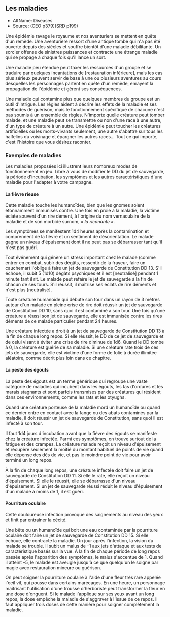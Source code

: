 
<Items>

## <Name>Les maladies</Name>

- AltName: <AltName>Diseases</AltName>
- Source: <Source>(CEO p379)(SRD p199)</Source>

Une épidémie ravage le royaume et nos aventuriers se mettent en quête d'un remède. Une aventurière ressort d'une antique tombe qui n'a pas été ouverte depuis des siècles et souffre bientôt d'une maladie débilitante. Un sorcier offense de sinistres puissances et contracte une étrange maladie qui se propage à chaque fois qu'il lance un sort.

Une maladie peu étendue peut taxer les ressources d'un groupe et se traduire par quelques incantations de [restauration inférieure], mais les cas plus sérieux peuvent servir de base à une ou plusieurs aventures au cours desquelles les personnages partent en quête d'un remède, enrayent la propagation de l'épidémie et gèrent ses conséquences.

Une maladie qui contamine plus que quelques membres du groupe est un outil d'intrigue. Les règles aident à décrire les effets de la maladie et ses méthodes de guérison, mais le fonctionnement spécifique de chacune n'est pas soumis à un ensemble de règles. N'importe quelle créature peut tomber malade, et une maladie peut se transmettre ou non d'une race à une autre, d'un type de créature à un autre. Une épidémie peut toucher les créatures artificielles ou les morts-vivants seulement, une autre s'abattre sur tous les halfelins du voisinage et épargner les autres races… Tout ce qui importe, c'est l'histoire que vous désirez raconter.

<Generic>

### <Name>Exemples de maladies</Name>

Les maladies proposées ici illustrent leurs nombreux modes de fonctionnement en jeu. Libre à vous de modifier le DD du jet de sauvegarde, la période d'incubation, les symptômes et les autres caractéristiques d'une maladie pour l'adapter à votre campagne.

</Generic>

<Generic>

#### <Name>La fièvre rieuse</Name>

Cette maladie touche les humanoïdes, bien que les gnomes soient étonnamment immunisés contre. Une fois en proie à la maladie, la victime éclate souvent d'un rire dément, à l'origine du nom vernaculaire de la maladie et de son morbide surnom, _« la ricanante »_.

Les symptômes se manifestent 1d4 heures après la contamination et comprennent de la fièvre et un sentiment de désorientation. Le malade gagne un niveau d'épuisement dont il ne peut pas se débarrasser tant qu'il n'est pas guéri.

Tout événement qui génère un stress important chez le malade (comme entrer en combat, subir des dégâts, ressentir de la frayeur, faire un cauchemar) l'oblige à faire un jet de sauvegarde de Constitution DD 13. S'il échoue, il subit 5 (1d10) dégâts psychiques et il est [neutralisé] pendant 1 minute tant il rit. Le malade peut refaire le jet de sauvegarde à la fin de chacun de ses tours. S'il réussit, il maîtrise ses éclats de rire déments et n'est plus [neutralisé].

Toute créature humanoïde qui débute son tour dans un rayon de 3 mètres autour d'un malade en pleine crise de rire doit réussir un jet de sauvegarde de Constitution DD 10, sans quoi il est contaminé à son tour. Une fois qu'une créature a réussi son jet de sauvegarde, elle est immunisée contre les rires déments de ce malade particulier pendant 24 heures.

Une créature infectée a droit à un jet de sauvegarde de Constitution DD 13 à la fin de chaque long repos. Si elle réussit, le DD de ce jet de sauvegarde et de celui visant à éviter une crise de rire diminue de 1d6. Quand le DD tombe à 0, la créature est guérie de sa maladie. Si une créature rate trois de ces jets de sauvegarde, elle est victime d'une forme de folie à durée illimitée aléatoire, comme décrit plus loin dans ce chapitre.

</Generic>

<Generic>

#### <Name>La peste des égouts</Name>

La peste des égouts est un terme générique qui regroupe une vaste catégorie de maladies qui incubent dans les égouts, les tas d'ordures et les marais stagnants et sont parfois transmises par des créatures qui résident dans ces environnements, comme les rats et les otyughs.

Quand une créature porteuse de la maladie mord un humanoïde ou quand ce dernier entre en contact avec la fange ou des abats contaminés par la maladie, il doit réussir un jet de sauvegarde de Constitution, sans quoi il est infecté à son tour.

Il faut 1d4 jours d'incubation avant que la fièvre des égouts se manifeste chez la créature infectée. Parmi ces symptômes, on trouve surtout de la fatigue et des crampes. La créature malade reçoit un niveau d'épuisement et récupère seulement la moitié du montant habituel de points de vie quand elle dépense des dés de vie, et pas le moindre point de vie pour avoir terminé un long repos.

À la fin de chaque long repos, une créature infectée doit faire un jet de sauvegarde de Constitution DD 11. Si elle le rate, elle reçoit un niveau d'épuisement. Si elle le réussit, elle se débarrasse d'un niveau d'épuisement. Si un jet de sauvegarde réussi réduit le niveau d'épuisement d'un malade à moins de 1, il est guéri.

</Generic>

<Generic>

#### <Name>Pourriture oculaire</Name>

Cette douloureuse infection provoque des saignements au niveau des yeux et finit par entraîner la cécité.

Une bête ou un humanoïde qui boit une eau contaminée par la pourriture oculaire doit faire un jet de sauvegarde de Constitution DD 15. Si elle échoue, elle contracte la maladie. Un jour après l'infection, la vision du malade se trouble. Il subit un malus de –1 aux jets d'attaque et aux tests de caractéristique basés sur la vue. À la fin de chaque période de long repos passée après l'apparition des symptômes, le malus s'accentue de 1. Quand il atteint –5, le malade est aveugle jusqu'à ce que quelqu'un le soigne par magie avec restauration mineure ou guérison.

On peut soigner la pourriture oculaire à l'aide d'une fleur très rare appelée l'oeil vif, qui pousse dans certains marécages. En une heure, un personnage maîtrisant l'utilisation d'une trousse d'herboriste peut transformer la fleur en une dose d'onguent. Si le malade l'applique sur ses yeux avant un long repos, la dose empêche la maladie de s'aggraver à l'issue de ce repos. Il faut appliquer trois doses de cette manière pour soigner complètement la maladie.

</Generic>

</Items>
